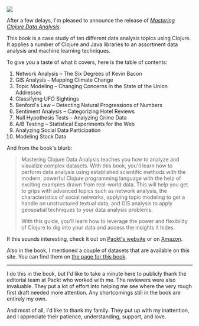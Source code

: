 <img class="bookframe" src="http://dgdsbygo8mp3h.cloudfront.net/sites/default/files/imagecache/productview/4139OS.jpg"/>

After a few delays, I'm pleased to announce the release of [*Mastering Clojure
Data Analysis*][packt].

This book is a case study of ten different data analysis topics using Clojure.
It applies a number of Clojure and Java libraries to an assortment data
analysis and machine learning techniques.

To give you a taste of what it covers, here is the table of contents:

1. Network Analysis – The Six Degrees of Kevin Bacon
1. GIS Analysis – Mapping Climate Change
1. Topic Modeling – Changing Concerns in the State of the Union Addresses
1. Classifying UFO Sightings
1. Benford's Law – Detecting Natural Progressions of Numbers
1. Sentiment Analysis – Categorizing Hotel Reviews
1. Null Hypothesis Tests – Analyzing Crime Data
1. A/B Testing – Statistical Experiments for the Web
1. Analyzing Social Data Participation
1. Modeling Stock Data

And from the book's blurb:

> Mastering Clojure Data Analysis teaches you how to analyze and visualize
> complex datasets. With this book, you'll learn how to perform data analysis
> using established scientific methods with the modern, powerful Clojure
> programming language with the help of exciting examples drawn from real-world
> data. This will help you get to grips with advanced topics such as network
> analysis, the characteristics of social networks, applying topic modeling to
> get a handle on unstructured textual data, and GIS analysis to apply
> geospatial techniques to your data analysis problems.
>
> With this guide, you'll learn how to leverage the power and flexibility of
> Clojure to dig into your data and access the insights it hides.

If this sounds interesting, check it out on [Packt's website][packt] or on
[Amazon][amazon].

Also in the book, I mentioned a couple of datasets that are available on this
site. You can find them on [the page for this book][data].

---

I do this in the book, but I'd like to take a minute here to publicly thank the
editorial team at Packt who worked with me. The reviewers were also invaluable.
They put a lot of effort into helping me see where the very rough first draft
needed more attention. Any shortcomings still in the book are entirely my own.

And most of all, I'd like to thank my family. They put up with my inattention,
and I appreciate their patience, understanding, support, and love.


<!--
<a href="http://www.amazon.com/gp/product/B00KLAJ66S/ref=as_li_tl?ie=UTF8&camp=1789&creative=390957&creativeASIN=B00KLAJ66S&linkCode=as2&tag=httpwwwericro-20&linkId=JK7FNAPWBI467EIC">Mastering Clojure Data Analysis</a><img src="http://ir-na.amazon-adsystem.com/e/ir?t=httpwwwericro-20&l=as2&o=1&a=B00KLAJ66S" width="1" height="1" border="0" alt="" style="border:none !important; margin:0px !important;" />
-->

[packt]: http://j.mp/McDla
[amazon]: http://www.amazon.com/gp/product/B00KLAJ66S/ref=as_li_tl?ie=UTF8&camp=1789&creative=390957&creativeASIN=B00KLAJ66S&linkCode=as2&tag=httpwwwericro-20&linkId=JK7FNAPWBI467EIC
[data]: /clj-data-master/

